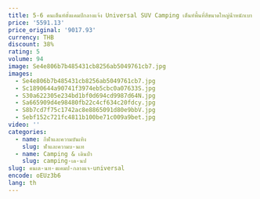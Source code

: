```yaml
---
title: 5-6 คนเต็นท์ตั้งแคมป์กลางแจ้ง Universal SUV Camping เต็นท์พื้นที่สีขนาดใหญ่น้ําหนักเบา Family Travel Party Shelter เต็นท์
price: '5591.13'
price_original: '9017.93'
currency: THB
discount: 38%
rating: 5
volume: 94
image: Se4e806b7b485431cb8256ab5049761cb7.jpg
images:
  - Se4e806b7b485431cb8256ab5049761cb7.jpg
  - Sc1890644a90741f3974eb5cbc0a07633S.jpg
  - S30a622305e234bd1bf0d694cd9987d64N.jpg
  - Sa665909d4e98480fb22c4cf634c20fdcy.jpg
  - S8b7cd7f75c1742ac8e8865091d80e9bbV.jpg
  - Sebf152c721fc4811b100be71c009a9bet.jpg
video: ''
categories:
  - name: กีฬาและความบันเทิง
    slug: ฬาและความบ-นเท
  - name: Camping & เดินป่า
    slug: camping-เด-นป
slug: คนเต-นท-งแคมป-กลางแจ-universal
encode: oEUz3b6
lang: th
---
```

  